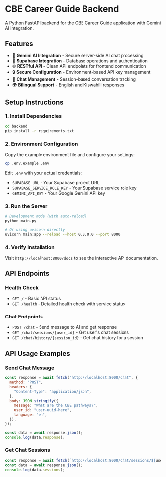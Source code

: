 # CBE Career Guide Backend

A Python FastAPI backend for the CBE Career Guide application with Gemini AI integration.

## Features

- 🤖 **Gemini AI Integration** - Secure server-side AI chat processing
- 🔐 **Supabase Integration** - Database operations and authentication
- 🌐 **RESTful API** - Clean API endpoints for frontend communication
- 🔒 **Secure Configuration** - Environment-based API key management
- 📝 **Chat Management** - Session-based conversation tracking
- 🌍 **Bilingual Support** - English and Kiswahili responses

## Setup Instructions

### 1. Install Dependencies

```bash
cd backend
pip install -r requirements.txt
```

### 2. Environment Configuration

Copy the example environment file and configure your settings:

```bash
cp .env.example .env
```

Edit `.env` with your actual credentials:

- `SUPABASE_URL` - Your Supabase project URL
- `SUPABASE_SERVICE_ROLE_KEY` - Your Supabase service role key
- `GEMINI_API_KEY` - Your Google Gemini API key

### 3. Run the Server

```bash
# Development mode (with auto-reload)
python main.py

# Or using uvicorn directly
uvicorn main:app --reload --host 0.0.0.0 --port 8000
```

### 4. Verify Installation

Visit `http://localhost:8000/docs` to see the interactive API documentation.

## API Endpoints

### Health Check

- `GET /` - Basic API status
- `GET /health` - Detailed health check with service status

### Chat Endpoints

- `POST /chat` - Send message to AI and get response
- `GET /chat/sessions/{user_id}` - Get user's chat sessions
- `GET /chat/history/{session_id}` - Get chat history for a session

## API Usage Examples

### Send Chat Message

```javascript
const response = await fetch("http://localhost:8000/chat", {
  method: "POST",
  headers: {
    "Content-Type": "application/json",
  },
  body: JSON.stringify({
    message: "What are the CBE pathways?",
    user_id: "user-uuid-here",
    language: "en",
  }),
});

const data = await response.json();
console.log(data.response);
```

### Get Chat Sessions

```javascript
const response = await fetch(`http://localhost:8000/chat/sessions/${userId}`);
const data = await response.json();
console.log(data.sessions);
```
